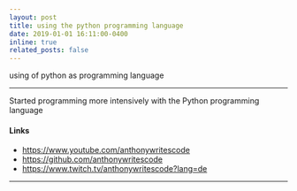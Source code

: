 ```yaml
---
layout: post
title: using the python programming language
date: 2019-01-01 16:11:00-0400
inline: true
related_posts: false
---
```


using of python as programming language

---

Started programming more intensively with the Python programming language
  

#### Links 

<ul>
    <li><a href="https://www.youtube.com/anthonywritescode">https://www.youtube.com/anthonywritescode</a></li>
    <li><a href="https://github.com/anthonywritescode">https://github.com/anthonywritescode</a></li>
    <li><a href="https://www.twitch.tv/anthonywritescode?lang=de">https://www.twitch.tv/anthonywritescode?lang=de</a></li>
</ul>


---

